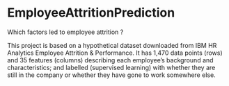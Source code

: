 # EmployeeAttritionPrediction
Which factors led to employee attrition ?

This project is based on a hypothetical dataset downloaded from IBM HR Analytics Employee Attrition & Performance.
It has 1,470 data points (rows) and 35 features (columns) describing each employee’s background and characteristics;
and labelled (supervised learning) with whether they are still in the company or whether they have gone to work somewhere else.
